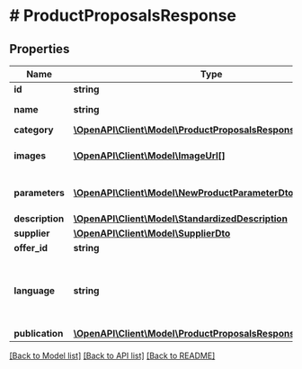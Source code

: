 # # ProductProposalsResponse

## Properties

Name | Type | Description | Notes
------------ | ------------- | ------------- | -------------
**id** | **string** | Product id. | [optional]
**name** | **string** | Product name. | [optional]
**category** | [**\OpenAPI\Client\Model\ProductProposalsResponseCategory**](ProductProposalsResponseCategory.md) |  | [optional]
**images** | [**\OpenAPI\Client\Model\ImageUrl[]**](ImageUrl.md) | List of product images. | [optional]
**parameters** | [**\OpenAPI\Client\Model\NewProductParameterDto[]**](NewProductParameterDto.md) | List of product parameters. | [optional]
**description** | [**\OpenAPI\Client\Model\StandardizedDescription**](StandardizedDescription.md) |  | [optional]
**supplier** | [**\OpenAPI\Client\Model\SupplierDto**](SupplierDto.md) |  | [optional]
**offer_id** | **string** | Offer id. | [optional]
**language** | **string** | Language of product data (name, description, parameters&#39;s values). | [optional]
**publication** | [**\OpenAPI\Client\Model\ProductProposalsResponsePublication**](ProductProposalsResponsePublication.md) |  | [optional]

[[Back to Model list]](../../README.md#models) [[Back to API list]](../../README.md#endpoints) [[Back to README]](../../README.md)
